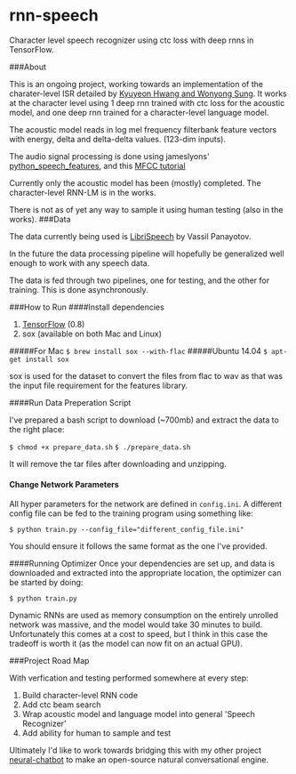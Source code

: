 # rnn-speech
Character level speech recognizer using ctc loss with deep rnns in TensorFlow.

###About

This is an ongoing project, working towards an implementation of the charater-level ISR detailed
by [Kyuyeon Hwang and Wonyong Sung](http://arxiv.org/pdf/1601.06581v2.pdf). It works at the character level using 1 deep rnn trained with ctc loss for the
acoustic model, and one deep rnn trained for a character-level language model.

The acoustic model reads in log mel frequency filterbank feature vectors with energy, delta and delta-delta values.
(123-dim inputs).

The audio signal processing is done using jameslyons' [python_speech_features](https://github.com/jameslyons/python_speech_features),
and this [MFCC tutorial](http://www.practicalcryptography.com/miscellaneous/machine-learning/guide-mel-frequency-cepstral-coefficients-mfccs/)

Currently only the acoustic model has been (mostly) completed. The character-level RNN-LM is in the works.

There is not as of yet any way to sample it using human testing (also in the works).
###Data

The data currently being used is [LibriSpeech](http://www.openslr.org/12/) by Vassil Panayotov.

In the future the data processing pipeline will hopefully be generalized well enough to work with any speech data.

The data is fed through two pipelines, one for testing, and the other for training. This is done asynchronously.

###How to Run
####Install dependencies

1. [TensorFlow](https://www.tensorflow.org/versions/r0.8/get_started/os_setup.html) (0.8)
2. sox (available on both Mac and Linux)

#####For Mac
`$ brew install sox --with-flac`
#####Ubuntu 14.04
`$ apt-get install sox`

sox is used for the dataset to convert the files from flac to wav as that was the input file requirement for the features library.

####Run Data Preperation Script

I've prepared a bash script to download (~700mb) and extract the data to the right place:

``$ chmod +x prepare_data.sh``
``$ ./prepare_data.sh``

It will remove the tar files after downloading and unzipping.

#### Change Network Parameters

All hyper parameters for the network are defined in `config.ini`. A different config file can be fed to the training program
using something like:

``$ python train.py --config_file="different_config_file.ini"``

You should ensure it follows the same format as the one I've provided.

####Running Optimizer
Once your dependencies are set up, and data is downloaded and extracted into the appropriate location, the optimizer can be started by doing:

``$ python train.py``

Dynamic RNNs are used as memory consumption on the entirely unrolled network was massive, and the model would take 30 minutes to build. Unfortunately this comes at a cost to speed, but I think in this case the tradeoff is worth it (as the model can now fit on an actual GPU).

###Project Road Map

With verfication and testing performed somewhere at every step:
1. Build character-level RNN code
2. Add ctc beam search
3. Wrap acoustic model and language model into general 'Speech Recognizer'
4. Add ability for human to sample and test


Ultimately I'd like to work towards bridging this with my other project [neural-chatbot](https://github.com/inikdom/neural-chatbot)
to make an open-source natural conversational engine.
